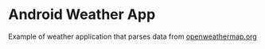 # Android Weather App

Example of weather application that parses data from [openweathermap.org](https://openweathermap.org/)
